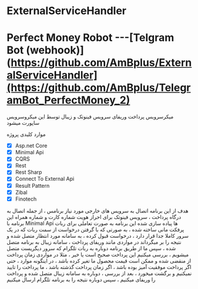 # ExternalServiceHandler
# Perfect Money Robot ---[Telgram Bot (webhook)](https://github.com/AmBplus/ExternalServiceHandler](https://github.com/AmBplus/TelegramBot_PerfectMoney_2)
میکرسرویس پرداخت وریفای 
سرویس فینوتک و زیبال توسط این میکروسرویس ساپورت میشود

موارد کلیدی پروژه
- [x] Asp.net Core
- [x] Minimal Api
- [x] CQRS
- [x] Rest
- [x] Rest Sharp
- [x] Connect To External Api
- [x] Result Pattern
- [x] Zibal
- [x] Finotech

هدف از این برنامه اتصال به سرویس های خارجی مورد نیاز برنامس ، از جمله اتصال به درگاه پرداخت ، سرویس فینوتک برای احراز هویت شماره کارت و شماره همراه 
این برنامه با Minimal Api ها پیاده سازی شده
این برنامه به صورت تعاملی برای ربات پرفکت مانی ساخته شده ، به صورتی که با گرفتن درخواست از سمت ربات که در یک سرور کاملا جدا قرار دارد ، درخواست قبول کرده ، به سامانه مورد انتظار متصل شده و نتیجه را بر میگرداند
در مواردی مانند وریفای پرداخت ، سامانه زیبال به برنامه متصل شده ، سپس ما از طریق برنامه دوباره به ربات تلگرام که سرور دیگریست متصل میشویم ، بررسی میکنیم این پرداخت صحیح است یا خیر ، مثلا در مواردی زمان پرداخت از منقضی شده و ممکن است قیمت محصول ما تغیر کرده باشد ، در اینگونه موارد ، حتی اگر پرداخت موفقیت آمیز بوده باشد ، اگر زمان پرداخت گذشته باشد ، ما پرداخت را تایید نمیکنیم و برگشت میخورد ، بعد از بررسی ، دوباره به سامانه زیبال متصل شده و پرداخت را وریفای میکنیم ، سپس دوباره نتیجه را به برنامه تلگرام ارسال میکنیم 

